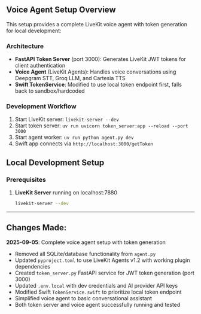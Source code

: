 ## Voice Agent Setup Overview

This setup provides a complete LiveKit voice agent with token generation for local development:

### Architecture
- **FastAPI Token Server** (port 3000): Generates LiveKit JWT tokens for client authentication
- **Voice Agent** (LiveKit Agents): Handles voice conversations using Deepgram STT, Groq LLM, and Cartesia TTS
- **Swift TokenService**: Modified to use local token endpoint first, falls back to sandbox/hardcoded

### Development Workflow
1. Start LiveKit server: `livekit-server --dev`
2. Start token server: `uv run uvicorn token_server:app --reload --port 3000`
3. Start agent worker: `uv run python agent.py dev`
4. Swift app connects via `http://localhost:3000/getToken`

## Local Development Setup

### Prerequisites
1. **LiveKit Server** running on localhost:7880
   ```bash
   livekit-server --dev
   ```

---

## Changes Made:

**2025-09-05**: Complete voice agent setup with token generation
- Removed all SQLite/database functionality from `agent.py`
- Updated `pyproject.toml` to use LiveKit Agents v1.2 with working plugin dependencies
- Created `token_server.py` FastAPI service for JWT token generation (port 3000)
- Updated `.env.local` with dev credentials and AI provider API keys
- Modified Swift `TokenService.swift` to prioritize local token endpoint
- Simplified voice agent to basic conversational assistant
- Both token server and voice agent successfully running and tested